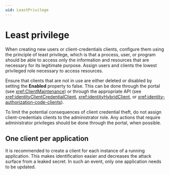 ```yaml
---
uid: LeastPrivilege
---
```


# Least privilege

When creating new users or client-credentials clients, configure them using the principle of least privilege, which is that a process, user, or program should be able to access only the information and resources that are necessary for its legitimate purpose. Assign users and clients the lowest privileged role necessary to access resources.

Ensure that clients that are not in use are either deleted or disabled by setting the **Enabled** property to false. This can be done through the portal (see <xref:ClientMaintenance>) or through the appropriate API (see <xref:identityClientCredentialClient>, <xref:identityHybridClient>, or <xref:identity-authorization-code-clients>).

To limit the potential consequences of client credential theft, do not assign client-credentials clients to the administrator role. Any actions that require administrator privileges should be done through the portal, when possible. 

## One client per application

It is recommended to create a client for each instance of a running application. This makes identification easier and decreases the attack surface from a leaked secret. In such an event, only one application needs to be updated.

